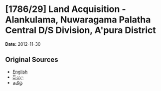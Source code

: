 # [1786/29] Land Acquisition - Alankulama, Nuwaragama Palatha Central D/S Division, A'pura District

**Date:** 2012-11-30

## Original Sources

- [English](https://documents.gov.lk/view/extra-gazettes/2012/11/1786-29_E.pdf)
- [සිංහල](https://documents.gov.lk/view/extra-gazettes/2012/11/1786-29_S.pdf)
- [தமிழ்](https://documents.gov.lk/view/extra-gazettes/2012/11/1786-29_T.pdf)
